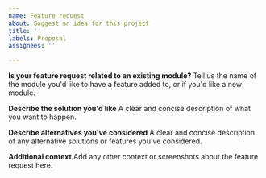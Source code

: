 ```yaml
---
name: Feature request
about: Suggest an idea for this project
title: ''
labels: Proposal
assignees: ''

---
```


**Is your feature request related to an existing module?**
Tell us the name of the module you'd like to have a feature added to, or if you'd like a new module.

**Describe the solution you'd like**
A clear and concise description of what you want to happen.

**Describe alternatives you've considered**
A clear and concise description of any alternative solutions or features you've considered.

**Additional context**
Add any other context or screenshots about the feature request here.
